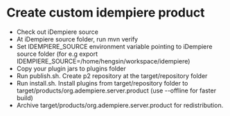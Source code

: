 # Create custom idempiere product
* Check out iDempiere source
* At iDempiere source folder, run mvn verify
* Set IDEMPIERE_SOURCE environment variable pointing to iDempiere source folder (for e.g export IDEMPIERE_SOURCE=/home/hengsin/workspace/idempiere)
* Copy your plugin jars to plugins folder
* Run publish.sh. Create p2 repository at the target/repository folder
* Run install.sh. Install plugins from target/repository folder to target/products/org.adempiere.server.product (use --offline for faster build)
* Archive target/products/org.adempiere.server.product for redistribution.
